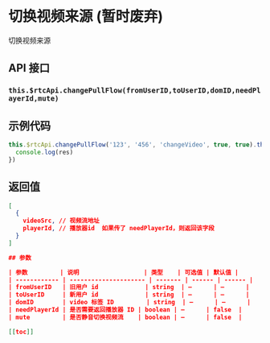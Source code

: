 # 切换视频来源 (暂时废弃) <BadgeTip text="异步接口" type="green"></BadgeTip>
 
切换视频来源

## API 接口

### `this.$rtcApi.changePullFlow(fromUserID,toUserID,domID,needPlayerId,mute)`

## 示例代码

```js
this.$rtcApi.changePullFlow('123', '456', 'changeVideo', true, true).then(res => {
  console.log(res)
})
```

## 返回值

```json
[
  {
    videoSrc, // 视频流地址
    playerId, // 播放器id  如果传了 needPlayerId，则返回该字段
  }
]

## 参数

| 参数         | 说明                  | 类型    | 可选值 | 默认值 |
| ------------ | --------------------- | ------- | ------ | ------ |
| fromUserID   | 旧用户 id             | string  | —      | —      |
| toUserID     | 新用户 id             | string  | —      | —      |
| domID        | video 标签 ID         | string  | —      | —      |
| needPlayerId | 是否需要返回播放器 ID | boolean | —      | false  |
| mute         | 是否静音切换视频流    | boolean | —      | false  |

[[toc]]
```
